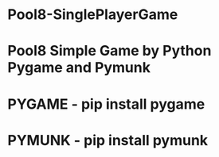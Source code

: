# Pool8-SinglePlayerGame
# Pool8 Simple Game by Python Pygame and Pymunk
# PYGAME - pip install pygame
# PYMUNK - pip install pymunk

